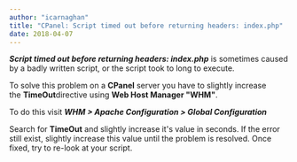 ```yaml
---
author: "icarnaghan"
title: "CPanel: Script timed out before returning headers: index.php"
date: 2018-04-07
---
```


_**Script timed out before returning headers: index.php**_ is sometimes caused by a badly written script, or the script took to long to execute.

To solve this problem on a **CPanel** server you have to slightly increase the **TimeOut**directive using **Web Host Manager "WHM"**.

To do this visit _**WHM > Apache Configuration > Global Configuration**_

Search for **TimeOut** and slightly increase it's value in seconds. If the error still exist, slightly increase this value until the problem is resolved. Once fixed, try to re-look at your script.
